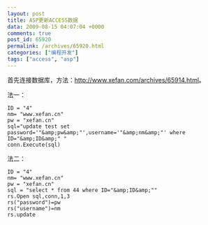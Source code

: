 ```yaml
---
layout: post
title: ASP更新ACCESS数据
data: 2009-08-15 04:07:04 +0000
comments: true
post_id: 65920
permalink: /archives/65920.html
categories: ["编程开发"]
tags: ["access", "asp"]
---
```


首先连接数据库，方法：<a href="http://www.xefan.com/archives/65914.html" target="_blank">http://www.xefan.com/archives/65914.html</a>。

法一：

```
ID = "4"
nm= "www.xefan.cn"
pw = "xefan.cn"
sql="update test set password='"&amp;pw&amp;"',username='"&amp;nm&amp;"' where ID="&amp;ID&amp;" "
conn.Execute(sql)
```

法二：

```
ID = "4"
nm= "www.xefan.cn"
pw = "xefan.cn"
sql = "select * from 44 where ID="&amp;ID&amp;""
rs.Open sql,conn,1,3
rs("password")=pw
rs("username")=nm
rs.update
```